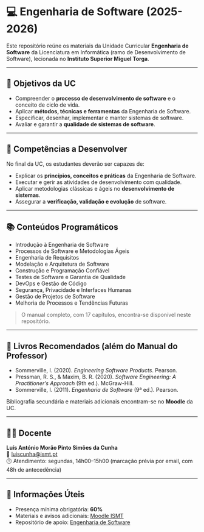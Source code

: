 # 💻 Engenharia de Software (2025-2026)

Este repositório reúne os materiais da Unidade Curricular **Engenharia de Software** da Licenciatura em Informática (ramo de Desenvolvimento de Software), lecionada no **Instituto Superior Miguel Torga**.

---

## 🎯 Objetivos da UC
- Compreender o **processo de desenvolvimento de software** e o conceito de ciclo de vida.
- Aplicar **métodos, técnicas e ferramentas** da Engenharia de Software.
- Especificar, desenhar, implementar e manter sistemas de software.
- Avaliar e garantir a **qualidade de sistemas de software**.

---

## 🧩 Competências a Desenvolver
No final da UC, os estudantes deverão ser capazes de:
- Explicar os **princípios, conceitos e práticas** da Engenharia de Software.
- Executar e gerir as atividades de desenvolvimento com qualidade.
- Aplicar metodologias clássicas e ágeis no **desenvolvimento de sistemas**.
- Assegurar a **verificação, validação e evolução** de software.

---

## 📚 Conteúdos Programáticos
- Introdução à Engenharia de Software  
- Processos de Software e Metodologias Ágeis  
- Engenharia de Requisitos  
- Modelação e Arquitetura de Software  
- Construção e Programação Confiável  
- Testes de Software e Garantia de Qualidade  
- DevOps e Gestão de Código  
- Segurança, Privacidade e Interfaces Humanas  
- Gestão de Projetos de Software  
- Melhoria de Processos e Tendências Futuras  

> O manual completo, com 17 capítulos, encontra-se disponível neste repositório.

---

## 📖 Livros Recomendados (além do Manual do Professor)
- Sommerville, I. (2020). *Engineering Software Products*. Pearson.  
- Pressman, R. S., & Maxim, B. R. (2020). *Software Engineering: A Practitioner’s Approach* (9th ed.). McGraw-Hill.  
- Sommerville, I. (2011). *Engenharia de Software* (9ª ed.). Pearson.  

Bibliografia secundária e materiais adicionais encontram-se no **Moodle** da UC.

---

## 👨‍🏫 Docente
**Luís António Morão Pinto Simões da Cunha**  
📧 [luiscunha@ismt.pt](mailto:luiscunha@ismt.pt)  
🕒 Atendimento: segundas, 14h00–15h00 (marcação prévia por email, com 48h de antecedência)

---

## 📌 Informações Úteis
- Presença mínima obrigatória: **60%**  
- Materiais e avisos adicionais: [Moodle ISMT](https://moodle.ismt.pt)  
- Repositório de apoio: [Engenharia de Software](https://github.com/luiscunhacsc/ES_2025_26)  

